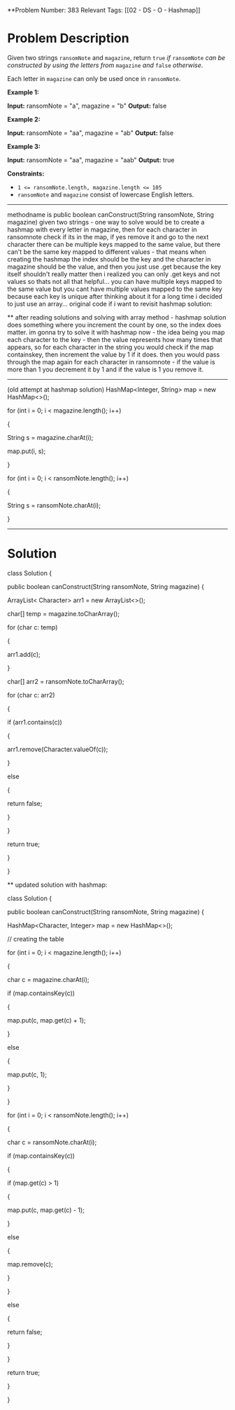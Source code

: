 
**Problem Number: 383
Relevant Tags: [[02 - DS - O - Hashmap]]
<h1> Problem Description </h1>

Given two strings `ransomNote` and `magazine`, return `true` _if_ `ransomNote` _can be constructed by using the letters from_ `magazine` _and_ `false` _otherwise_.

Each letter in `magazine` can only be used once in `ransomNote`.

**Example 1:**

**Input:** ransomNote = "a", magazine = "b"
**Output:** false

**Example 2:**

**Input:** ransomNote = "aa", magazine = "ab"
**Output:** false

**Example 3:**

**Input:** ransomNote = "aa", magazine = "aab"
**Output:** true

**Constraints:**

- `1 <= ransomNote.length, magazine.length <= 105`
- `ransomNote` and `magazine` consist of lowercase English letters.
-----
methodname is public boolean canConstruct(String ransomNote, String magazine) 
given two strings - one way to solve would be to create a hashmap with every letter in magazine, then for each character in ransomnote check if its in the map, if yes remove it and go to the next character
there can be multiple keys mapped to the same value, but there can't be the same key mapped to different values - that means when creating the hashmap the index should be the key and the character in magazine should be the value, and then you just use .get because the key itself shouldn't really matter
then i realized you can only .get keys and not values so thats not all that helpful...
you can have multiple keys mapped to the same value but you cant have multiple values mapped to the same key because each key is unique
after thinking about it for a long time i decided to just use an array...
original code if i want to revisit hashmap solution:

** after reading solutions and solving with array method - hashmap solution does something where you increment the count by one, so the index does matter. im gonna try to solve it with hashmap now - the idea being you map each character to the key - then the value represents how many times that appears, so for each character in the string you would check if the map containskey, then increment the value by 1 if it does. then you would pass through the map again for each character in ransomnote - if the value is more than 1 you decrement it by 1 and if the value is 1 you remove it.

-----
(old attempt at hashmap solution)
HashMap<Integer, String> map = new HashMap<>();

for (int i = 0; i < magazine.length(); i++)

{

String s = magazine.charAt(i);

map.put(i, s);

}

  

for (int i = 0; i < ransomNote.length(); i++)

{

String s = ransomNote.charAt(i);

}

----

<h1> Solution </h1>
class Solution {

public boolean canConstruct(String ransomNote, String magazine) {

ArrayList< Character> arr1 = new ArrayList<>();

char[] temp = magazine.toCharArray();

for (char c: temp)

{

arr1.add(c);

}

char[] arr2 = ransomNote.toCharArray();

for (char c: arr2)

{

if (arr1.contains(c))

{

arr1.remove(Character.valueOf(c));

}

else

{

return false;

}

}

return true;

  
  

}

}

** updated solution with hashmap:

class Solution {

public boolean canConstruct(String ransomNote, String magazine) {

HashMap<Character, Integer> map = new HashMap<>();

  

// creating the table

for (int i = 0; i < magazine.length(); i++)

{

char c = magazine.charAt(i);

if (map.containsKey(c))

{

map.put(c, map.get(c) + 1);

}

else

{

map.put(c, 1);

}

}

  

for (int i = 0; i < ransomNote.length(); i++)

{

char c = ransomNote.charAt(i);

if (map.containsKey(c))

{

if (map.get(c) > 1)

{

map.put(c, map.get(c) - 1);

}

else

{

map.remove(c);

}

}

else

{

return false;

}

}

return true;

}

}